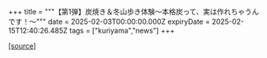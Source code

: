 +++
title = """【第1弾】炭焼き＆冬山歩き体験～本格炭って、実は作れちゃうんです！～"""
date = 2025-02-03T00:00:00.000Z
expiryDate = 2025-02-15T12:40:26.485Z
tags = ["kuriyama","news"]
+++


[[source]](https://www.town.kuriyama.hokkaido.jp/soshiki/55/30152.html)
